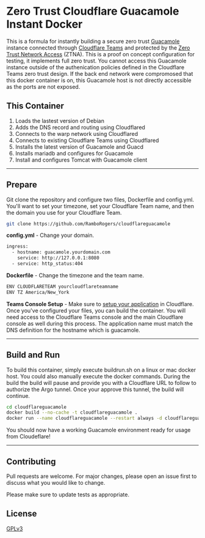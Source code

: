 # Zero Trust Cloudflare Guacamole Instant Docker

This is a formula for instantly building a secure zero trust [Guacamole](https://guacamole.apache.org) instance connected through [Cloudflare Teams](https://www.cloudflare.com/teams/remote-workforces/) and protected by the [Zero Trust Network Access](https://www.cloudflare.com/teams/zero-trust-network-access/) (ZTNA).  This is a proof on concept configuration for testing, it implements full zero trust.  You cannot access this Guacamole instance outside of the authenication policies defined in the Cloudflare Teams zero trust design.  If the back end network were compromosed that this docker container is on, this Guacamole host is not directly accessible as the ports are not exposed. 

## This Container

1. Loads the lastest version of Debian
2. Adds the DNS record and routing using Cloudflared
3. Connects to the warp network using Cloudflared
4. Connects to existing Cloudflare Teams using Cloudflared
5. Installs the latest version of Guacamole and Guacd
6. Installs mariadb and configures for Guacamole
7. Install and configures Tomcat with Guacamole client

---

## Prepare

Git clone the repository and configure two files, Dockerfile and config.yml. You'll want to set your timezone, set your Cloudflare Team name, and then the domain you use for your Cloudflare Team.

```bash
git clone https://github.com/RamboRogers/cloudflareguacamole
```

**config.yml** - Change your domain.
```bash
ingress:
  - hostname: guacamole.yourdomain.com
    service: http://127.0.0.1:8080
  - service: http_status:404
```

**Dockerfile** - Change the timezone and the team name.
```bash
ENV CLOUDFLARETEAM yourcloudflareteamname
ENV TZ America/New_York
```


**Teams Console Setup** - Make sure to [setup your application](https://developers.cloudflare.com/cloudflare-one/applications/configure-apps/self-hosted-apps) in Cloudflare.
Once you've configured your files, you can build the container.  You will need access to the Cloudflare Teams console and the main Cloudflare console as well during this process.  The application name must match the DNS definition for the hostname which is guacamole.

---
## Build and Run
To build this container, simply execute buildrun.sh on a linux or mac docker host. You could also manually execute the docker commands.  During the build the build will pause and provide you with a Cloudflare URL to follow to authorize the Argo tunnel.  Once your approve this tunnel, the build will continue.

```bash
cd cloudflareguacamole
docker build --no-cache -t cloudflareguacamole .
docker run --name cloudflareguacamole --restart always -d cloudflareguacamole
```

You should now have a working Guacamole environment ready for usage from Cloudeflare!  


---
## Contributing
Pull requests are welcome. For major changes, please open an issue first to discuss what you would like to change.

Please make sure to update tests as appropriate.

## License
[GPLv3](https://choosealicense.com/licenses/agpl-3.0/)